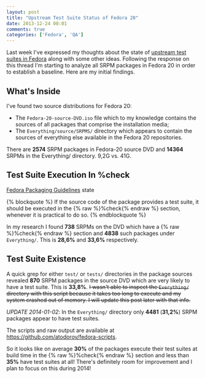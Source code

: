 ```yaml
---
layout: post
title: "Upstream Test Suite Status of Fedora 20"
date: 2013-12-24 08:01
comments: true
categories: ['Fedora', 'QA']
---
```


Last week I've expressed my thoughts about the state of
[upstream test suites in Fedora](https://lists.fedoraproject.org/pipermail/test/2013-December/119637.html)
along with some other ideas. Following the response on this thread I'm starting
to analyze all SRPM packages in Fedora 20 in order to establish a baseline. Here are my initial findings.

What's Inside
-------------

I've found two source distributions for Fedora 20:

* The `Fedora-20-source-DVD.iso` file which to my knowledge contains the sources
of all packages that comprise the installation media;
* The `Everything/source/SRPMS/` directory which appears to contain the sources
of everything else available in the Fedora 20 repositories.


There are **2574** SRPM packages in Fedora-20 source DVD and **14364** SRPMs
in the Everything/ directory. 9,2G vs. 41G.



Test Suite Execution In %check
------------------------------

[Fedora Packaging Guidelines](https://fedoraproject.org/wiki/Packaging:Guidelines#Test_Suites)
state

{% blockquote %}
If the source code of the package provides a test suite,
it should be executed in the {% raw %}%check{% endraw %} section,
whenever it is practical to do so.
{% endblockquote %}


In my research I found **738** SRPMs on the DVD which have a {% raw %}%check{% endraw %}
section and **4838** such packages under `Everything/`. This is **28,6%** and **33,6%**
respectively.

Test Suite Existence
---------------------

A quick grep for either `test/` or `tests/` directories in the package sources revealed
**870** SRPM packages in the source DVD which are very likely to have a test suite.
This is **33,8%**. <strike>I wasn't able to inspect the `Everything/` directory with this script
because it takes too long to execute and my system crashed out of memory.
I will update this post later with that info.</strike>

*UPDATE 2014-01-02*: 
In the `Everything/` directory only **4481** (**31,2%**) SRPM packages appear to have
test suites.

The scripts and raw output are available at <https://github.com/atodorov/fedora-scripts>.

So it looks like on average **30%** of the packages execute their test suites at build
time in the {% raw %}%check{% endraw %} section and less than **35%** have test suites at all!
There's definitely room for improvement and I plan to focus on this during 2014!


